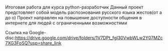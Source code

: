 Итоговая работа для курса python-разработчик
Данный проект предстовляет собой модель распознования русского языка жестов(от а до о)
Проект направлен на повышение доступности общения в интернете для людей с ограниченными возможностями

Ссылка на Google-disc:https://drive.google.com/drive/folders/1V7DPt_fgI30VwbWLw2Y07MZc7XG3FoSQ?usp=share_link
